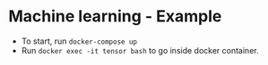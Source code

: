 # Machine learning - Example

- To start, run `docker-compose up`
- Run `docker exec -it tensor bash` to go inside docker container.
